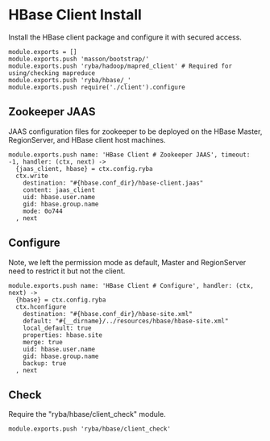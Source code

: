 
# HBase Client Install

Install the HBase client package and configure it with secured access.

    module.exports = []
    module.exports.push 'masson/bootstrap/'
    module.exports.push 'ryba/hadoop/mapred_client' # Required for using/checking mapreduce
    module.exports.push 'ryba/hbase/_'
    module.exports.push require('./client').configure

## Zookeeper JAAS

JAAS configuration files for zookeeper to be deployed on the HBase Master, 
RegionServer, and HBase client host machines.

    module.exports.push name: 'HBase Client # Zookeeper JAAS', timeout: -1, handler: (ctx, next) ->
      {jaas_client, hbase} = ctx.config.ryba
      ctx.write
        destination: "#{hbase.conf_dir}/hbase-client.jaas"
        content: jaas_client
        uid: hbase.user.name
        gid: hbase.group.name
        mode: 0o744
      , next

## Configure

Note, we left the permission mode as default, Master and RegionServer need to
restrict it but not the client.

    module.exports.push name: 'HBase Client # Configure', handler: (ctx, next) ->
      {hbase} = ctx.config.ryba
      ctx.hconfigure
        destination: "#{hbase.conf_dir}/hbase-site.xml"
        default: "#{__dirname}/../resources/hbase/hbase-site.xml"
        local_default: true
        properties: hbase.site
        merge: true
        uid: hbase.user.name
        gid: hbase.group.name
        backup: true
      , next

## Check

Require the "ryba/hbase/client_check" module.

    module.exports.push 'ryba/hbase/client_check'



